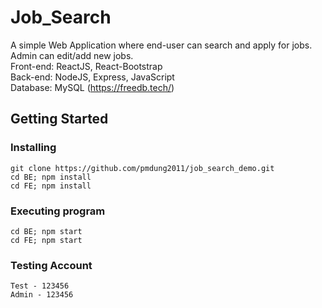 # Job_Search

A simple Web Application where end-user can search and apply for jobs. Admin can edit/add new jobs. <br/>
Front-end: ReactJS, React-Bootstrap <br/>
Back-end: NodeJS, Express, JavaScript<br/>
Database: MySQL (https://freedb.tech/)

## Getting Started
### Installing

```
git clone https://github.com/pmdung2011/job_search_demo.git
cd BE; npm install
cd FE; npm install
```

### Executing program

```
cd BE; npm start
cd FE; npm start
```

### Testing Account
```
Test - 123456
Admin - 123456
```
